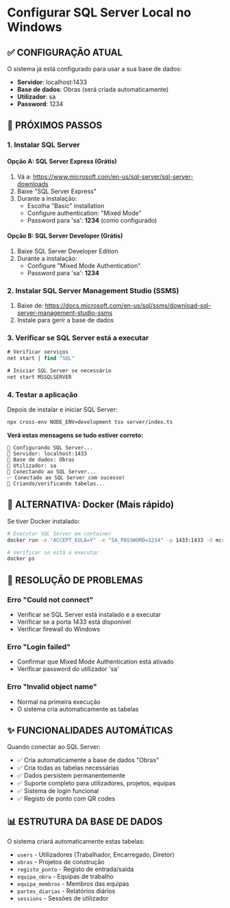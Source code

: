 # Configurar SQL Server Local no Windows

## ✅ CONFIGURAÇÃO ATUAL
O sistema já está configurado para usar a sua base de dados:
- **Servidor**: localhost:1433
- **Base de dados**: Obras (será criada automaticamente)
- **Utilizador**: sa
- **Password**: 1234

## 🎯 PRÓXIMOS PASSOS

### 1. Instalar SQL Server

#### Opção A: SQL Server Express (Grátis)
1. Vá a: https://www.microsoft.com/en-us/sql-server/sql-server-downloads
2. Baixe "SQL Server Express"
3. Durante a instalação:
   - Escolha "Basic" installation
   - Configure authentication: "Mixed Mode"
   - Password para 'sa': **1234** (como configurado)

#### Opção B: SQL Server Developer (Grátis)
1. Baixe SQL Server Developer Edition
2. Durante a instalação:
   - Configure "Mixed Mode Authentication"
   - Password para 'sa': **1234**

### 2. Instalar SQL Server Management Studio (SSMS)
1. Baixe de: https://docs.microsoft.com/en-us/sql/ssms/download-sql-server-management-studio-ssms
2. Instale para gerir a base de dados

### 3. Verificar se SQL Server está a executar
```cmd
# Verificar serviços
net start | find "SQL"

# Iniciar SQL Server se necessário
net start MSSQLSERVER
```

### 4. Testar a aplicação
Depois de instalar e iniciar SQL Server:
```bash
npx cross-env NODE_ENV=development tsx server/index.ts
```

**Verá estas mensagens se tudo estiver correto:**
```
🔄 Configurando SQL Server...
📍 Servidor: localhost:1433
🏢 Base de dados: Obras
👤 Utilizador: sa
🔗 Conectando ao SQL Server...
✅ Conectado ao SQL Server com sucesso!
🔄 Criando/verificando tabelas...
```

## 🐳 ALTERNATIVA: Docker (Mais rápido)

Se tiver Docker instalado:
```bash
# Executar SQL Server em container
docker run -e "ACCEPT_EULA=Y" -e "SA_PASSWORD=1234" -p 1433:1433 -d mcr.microsoft.com/mssql/server:2019-latest

# Verificar se está a executar
docker ps
```

## 🔧 RESOLUÇÃO DE PROBLEMAS

### Erro "Could not connect"
- Verificar se SQL Server está instalado e a executar
- Verificar se a porta 1433 está disponível
- Verificar firewall do Windows

### Erro "Login failed"
- Confirmar que Mixed Mode Authentication está ativado
- Verificar password do utilizador 'sa'

### Erro "Invalid object name"
- Normal na primeira execução
- O sistema cria automaticamente as tabelas

## ✨ FUNCIONALIDADES AUTOMÁTICAS

Quando conectar ao SQL Server:
- ✅ Cria automaticamente a base de dados "Obras"
- ✅ Cria todas as tabelas necessárias
- ✅ Dados persistem permanentemente
- ✅ Suporte completo para utilizadores, projetos, equipas
- ✅ Sistema de login funcional
- ✅ Registo de ponto com QR codes

## 📊 ESTRUTURA DA BASE DE DADOS

O sistema criará automaticamente estas tabelas:
- `users` - Utilizadores (Trabalhador, Encarregado, Diretor)
- `obras` - Projetos de construção
- `registo_ponto` - Registo de entrada/saída
- `equipa_obra` - Equipas de trabalho
- `equipa_membros` - Membros das equipas
- `partes_diarias` - Relatórios diários
- `sessions` - Sessões de utilizador